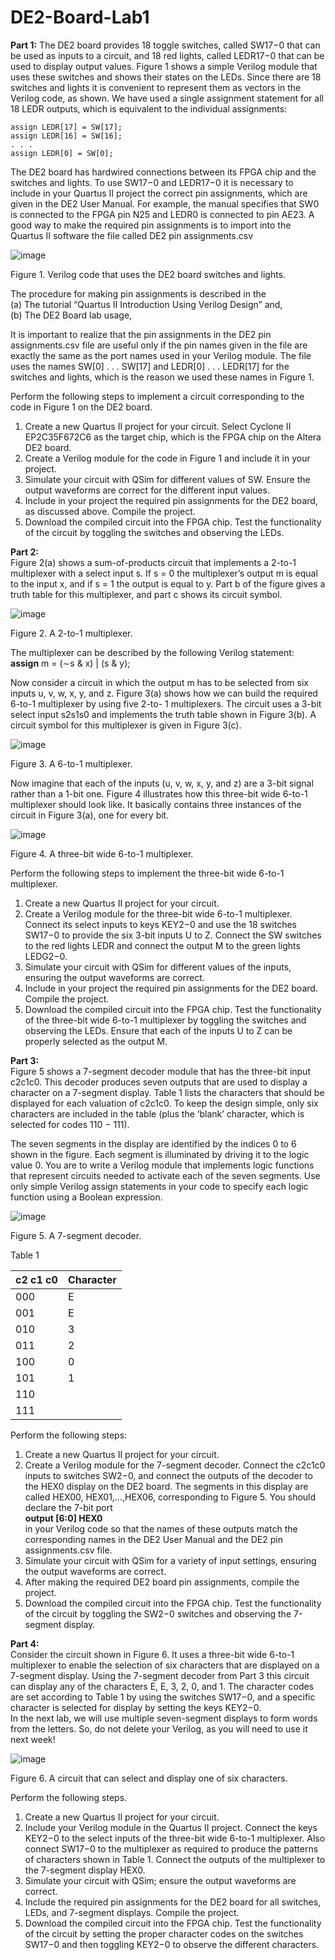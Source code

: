 # DE2-Board-Lab1
**Part 1:**
The DE2 board provides 18 toggle switches, called SW17−0 that can be used as inputs to a circuit, and 18 red lights, called LEDR17−0 that can be used to display output values. Figure 1 shows a simple Verilog module that uses these switches and shows their states on the LEDs. Since there are 18 switches and lights it is convenient to represent them as vectors in the Verilog code, as shown. We have used a single assignment statement for all 18 LEDR outputs, which is equivalent to the individual assignments:  

    assign LEDR[17] = SW[17];  
    assign LEDR[16] = SW[16];  
    . . .  
    assign LEDR[0] = SW[0];  

The DE2 board has hardwired connections between its FPGA chip and the switches and lights. To use SW17−0 and LEDR17−0 it is necessary to include in your Quartus II project the correct pin assignments, which are given in the DE2 User Manual. For example, the manual specifies that SW0 is connected to the FPGA pin N25 and LEDR0 is connected to pin AE23. A good way to make the required pin assignments is to import into the Quartus II software the file called DE2 pin assignments.csv  

![image](https://user-images.githubusercontent.com/19510655/34651924-8db194ea-f3a5-11e7-9063-351f870f7ad2.png)  

Figure 1. Verilog code that uses the DE2 board switches and lights.  

The procedure for making pin assignments is described in the  
  (a) The tutorial “Quartus II Introduction Using Verilog Design” and,  
  (b) The DE2 Board lab usage,  

It is important to realize that the pin assignments in the DE2 pin assignments.csv file are useful only if the pin names given in the file are exactly the same as the port names used in your Verilog module. The file uses the names SW[0] . . . SW[17] and LEDR[0] . . . LEDR[17] for the switches and lights, which is the reason we used these names in Figure 1.  

Perform the following steps to implement a circuit corresponding to the code in Figure 1 on the DE2 board.  
  1. Create a new Quartus II project for your circuit. Select Cyclone II EP2C35F672C6 as the target chip, which is the FPGA chip on the Altera DE2 board.  
  2. Create a Verilog module for the code in Figure 1 and include it in your project.  
  3. Simulate your circuit with QSim for different values of SW. Ensure the output waveforms are correct for the different input values.  
  4. Include in your project the required pin assignments for the DE2 board, as discussed above. Compile the project.  
  5. Download the compiled circuit into the FPGA chip. Test the functionality of the circuit by toggling the switches and observing the LEDs.  

**Part 2:**  
Figure 2(a) shows a sum-of-products circuit that implements a 2-to-1 multiplexer with a select input s. If s = 0 the multiplexer’s output m is equal to the input x, and if s = 1 the output is equal to y. Part b of the figure gives a truth table for this multiplexer, and part c shows its circuit symbol.  

![image](https://user-images.githubusercontent.com/19510655/34741741-aa41a534-f551-11e7-830d-ec2fe42b34a3.png)  

Figure 2. A 2-to-1 multiplexer.  

The multiplexer can be described by the following Verilog statement:  
  **assign** m = (∼s & x) | (s & y);  

Now consider a circuit in which the output m has to be selected from six inputs u, v, w, x, y, and z. Figure 3(a) shows how we can build the required 6-to-1 multiplexer by using five 2-to- 1 multiplexers. The circuit uses a 3-bit select input s2s1s0 and implements the truth table shown in Figure 3(b). A circuit symbol for this multiplexer is given in Figure 3(c).  

![image](https://user-images.githubusercontent.com/19510655/34741761-bc0a7e12-f551-11e7-8cd5-4eba241b9741.png)  

Figure 3. A 6-to-1 multiplexer.  

Now imagine that each of the inputs (u, v, w, x, y, and z) are a 3-bit signal rather than a 1-bit one. Figure 4 illustrates how this three-bit wide 6-to-1 multiplexer should look like. It basically contains three instances of the circuit in Figure 3(a), one for every bit.  

![image](https://user-images.githubusercontent.com/19510655/34741771-c49fc2f8-f551-11e7-9bc6-de4eae12a592.png)  

Figure 4. A three-bit wide 6-to-1 multiplexer.  

Perform the following steps to implement the three-bit wide 6-to-1 multiplexer.  
  1. Create a new Quartus II project for your circuit.  
  2. Create a Verilog module for the three-bit wide 6-to-1 multiplexer. Connect its select inputs to keys KEY2−0 and use the 18 switches SW17−0 to provide the six 3-bit inputs U to Z. Connect the SW switches to the red lights LEDR and connect the output M to the green lights LEDG2−0.  
  3. Simulate your circuit with QSim for different values of the inputs, ensuring the output waveforms are correct.  
  4. Include in your project the required pin assignments for the DE2 board. Compile the project.  
  5. Download the compiled circuit into the FPGA chip. Test the functionality of the three-bit wide 6-to-1 multiplexer by toggling the switches and observing the LEDs. Ensure that each of the inputs U to Z can be properly selected as the output M.  

**Part 3:**  
Figure 5 shows a 7-segment decoder module that has the three-bit input c2c1c0. This decoder produces seven outputs that are used to display a character on a 7-segment display. Table 1 lists the characters that should be displayed for each valuation of c2c1c0. To keep the design simple, only six characters are included in the table (plus the ‘blank’ character, which is selected for codes 110 − 111).  

The seven segments in the display are identified by the indices 0 to 6 shown in the figure. Each segment is illuminated by driving it to the logic value 0. You are to write a Verilog module that implements logic functions that represent circuits needed to activate each of the seven segments. Use only simple Verilog assign statements in your code to specify each logic function using a Boolean expression.  

![image](https://user-images.githubusercontent.com/19510655/34741778-cd781ec0-f551-11e7-9a97-5dcd734b005b.png)  

Figure 5. A 7-segment decoder.  

Table 1  

| c2 c1 c0  | Character |
| ------------- | ------------- |
| 000  | E |
| 001  | E |
| 010  | 3 |
| 011  | 2 |
| 100  | 0 |
| 101  | 1 |
| 110  |  |
| 111  |  |

Perform the following steps:  
  1. Create a new Quartus II project for your circuit.  
  2. Create a Verilog module for the 7-segment decoder. Connect the c2c1c0 inputs to
  switches SW2−0, and connect the outputs of the decoder to the HEX0 display on the DE2 board. The segments in this display are called HEX00, HEX01,…,HEX06, corresponding to Figure 5. You should declare the 7-bit port  
                      **output [6:0] HEX0**  
  in your Verilog code so that the names of these outputs match the corresponding names in the DE2 User Manual and the DE2 pin assignments.csv file.  
  3. Simulate your circuit with QSim for a variety of input settings, ensuring the output waveforms are correct.  
  4. After making the required DE2 board pin assignments, compile the project.  
  5. Download the compiled circuit into the FPGA chip. Test the functionality of the circuit by toggling the SW2−0 switches and observing the 7-segment display.  

**Part 4:**  
Consider the circuit shown in Figure 6. It uses a three-bit wide 6-to-1 multiplexer to enable the selection of six characters that are displayed on a 7-segment display. Using the 7-segment decoder from Part 3 this circuit can display any of the characters E, E, 3, 2, 0, and 1. The character codes are set according to Table 1 by using the switches SW17−0, and a specific character is selected for display by setting the keys KEY2−0.  
In the next lab, we will use multiple seven-segment displays to form words from the letters. So, do not delete your Verilog, as you will need to use it next week!  

![image](https://user-images.githubusercontent.com/19510655/34741789-d7acdc00-f551-11e7-85ad-8290a9586069.png)  

Figure 6. A circuit that can select and display one of six characters.  

Perform the following steps.  
  1. Create a new Quartus II project for your circuit.  
  2. Include your Verilog module in the Quartus II project. Connect the keys KEY2−0 to the select inputs of the three-bit wide 6-to-1 multiplexer. Also connect SW17−0 to the multiplexer as required to produce the patterns of characters shown in Table 1. Connect the outputs of the multiplexer to the 7-segment display HEX0.  
  3. Simulate your circuit with QSim; ensure the output waveforms are correct.  
  4. Include the required pin assignments for the DE2 board for all switches, LEDs, and 7-segment displays. Compile the project.  
  5. Download the compiled circuit into the FPGA chip. Test the functionality of the circuit by setting the proper character codes on the switches SW17−0 and then toggling KEY2−0 to observe the different characters.  
